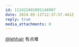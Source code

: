 ```yaml
---
id: 112422491091146907
date: 2024-05-11T12:37:57.441Z
reply: true
media_attachments: 0
---
```


[@lehhair](https://misskey.lehhair.net/@lehhair) 有点难

